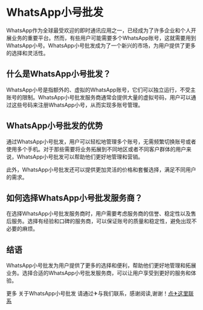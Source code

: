 # WhatsApp小号批发

WhatsApp作为全球最受欢迎的即时通讯应用之一，已经成为了许多企业和个人开展业务的重要平台。然而，有些用户可能需要多个WhatsApp账号，这就需要用到WhatsApp小号。WhatsApp小号批发成为了一个新兴的市场，为用户提供了更多的选择和灵活性。

## 什么是WhatsApp小号批发？

WhatsApp小号是指额外的、虚拟的WhatsApp账号，它们可以独立运行，不受主账号的限制。WhatsApp小号批发服务商通常会提供大量的虚拟号码，用户可以通过这些号码来注册WhatsApp小号，从而实现多账号管理。

## WhatsApp小号批发的优势

通过WhatsApp小号批发，用户可以轻松地管理多个账号，无需频繁切换账号或者使用多个手机。对于那些需要将业务拓展到不同地区或者不同客户群体的用户来说，WhatsApp小号批发可以帮助他们更好地管理和营销。

此外，WhatsApp小号批发还可以提供更加灵活的价格和套餐选择，满足不同用户的需求。

## 如何选择WhatsApp小号批发服务商？

在选择WhatsApp小号批发服务商时，用户需要考虑服务商的信誉、稳定性以及售后服务。选择有经验和口碑的服务商，可以保证账号的质量和稳定性，避免出现不必要的麻烦。

## 结语

WhatsApp小号批发为用户提供了更多的选择和便利，帮助他们更好地管理和拓展业务。选择合适的WhatsApp小号批发服务商，可以让用户享受到更好的服务和体验。

更多 关于WhatsApp小号批发 请通过✈与我们联系，感谢阅读,谢谢！[点✈这里联系](https://d.k02.cc)